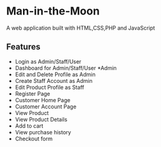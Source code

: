 # Man-in-the-Moon
A web application built with HTML,CSS,PHP and JavaScript

## Features 
 * Login as Admin/Staff/User
 * Dashboard for Admin/Staff/User
     *Admin
 * Edit and Delete Profile as Admin
 * Create Staff Account as Admin
 * Edit Product Profile as Staff  
 * Register Page
 * Customer Home Page
 * Customer Account Page
 * View Product
 * View Product Details 
 * Add to cart
 * View purchase history
 * Checkout form

